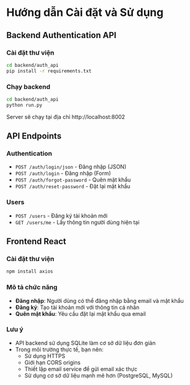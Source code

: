 # Hướng dẫn Cài đặt và Sử dụng

## Backend Authentication API

### Cài đặt thư viện
```bash
cd backend/auth_api
pip install -r requirements.txt
```

### Chạy backend
```bash
cd backend/auth_api
python run.py
```

Server sẽ chạy tại địa chỉ http://localhost:8002

## API Endpoints

### Authentication
- `POST /auth/login/json` - Đăng nhập (JSON)
- `POST /auth/login` - Đăng nhập (Form)
- `POST /auth/forgot-password` - Quên mật khẩu
- `POST /auth/reset-password` - Đặt lại mật khẩu

### Users
- `POST /users` - Đăng ký tài khoản mới
- `GET /users/me` - Lấy thông tin người dùng hiện tại

## Frontend React

### Cài đặt thư viện
```bash
npm install axios
```

### Mô tả chức năng
- **Đăng nhập**: Người dùng có thể đăng nhập bằng email và mật khẩu
- **Đăng ký**: Tạo tài khoản mới với thông tin cá nhân
- **Quên mật khẩu**: Yêu cầu đặt lại mật khẩu qua email

### Lưu ý
- API backend sử dụng SQLite làm cơ sở dữ liệu đơn giản
- Trong môi trường thực tế, bạn nên:
  - Sử dụng HTTPS
  - Giới hạn CORS origins
  - Thiết lập email service để gửi email xác thực
  - Sử dụng cơ sở dữ liệu mạnh mẽ hơn (PostgreSQL, MySQL)
